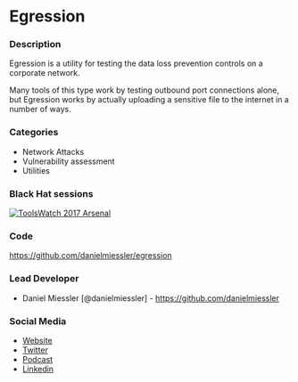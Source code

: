 # Egression

### Description
Egression is a utility for testing the data loss prevention controls on a corporate network.

Many tools of this type work by testing outbound port connections alone, but Egression works by actually uploading a sensitive file to the internet in a number of ways.

### Categories
* Network Attacks
* Vulnerability assessment
* Utilities


### Black Hat sessions
[![ToolsWatch 2017 Arsenal](https://raw.githubusercontent.com/toolswatch/badges/master/arsenal/usa/2017.svg)](https://www.blackhat.com/us-17/arsenal/schedule/index.html)


### Code
https://github.com/danielmiessler/egression


### Lead Developer
* Daniel Miessler [@danielmiessler] - https://github.com/danielmiessler


### Social Media
* [Website](https://danielmiessler.com/)
* [Twitter](https://twitter.com/danielmiessler)
* [Podcast](https://danielmiessler.com/podcast/)
* [Linkedin](www.linkedin.com/in/danielmiessler)
